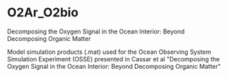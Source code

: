 # O2Ar_O2bio
Decomposing the Oxygen Signal in the Ocean Interior: Beyond Decomposing Organic Matter

Model simulation products (.mat) used for the Ocean Observing System Simulation Experiment (OSSE) presented in Cassar et al "Decomposing the Oxygen Signal in the Ocean Interior: Beyond Decomposing Organic Matter"



